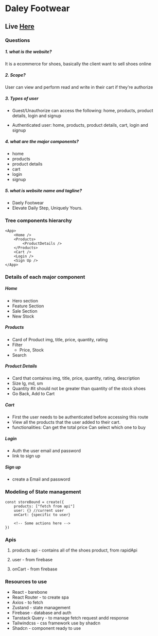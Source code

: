 # Daley Footwear

## Live <a href="https://cheerful-cactus-ec721d.netlify.app">Here</a>

### Questions

##### 1. what is the website?

It is a ecommerce for shoes, basically the client want to sell shoes online

##### 2. Scope?

User can view and perform read and write in their cart if they're authorize

##### 3. Types of user

- Guest/Unauthorize can access the following:
  home, products, product details, login and signup

- Authenticated user:
  home, products, product details, cart, login and signup

##### 4. what are the major components?

- home
- products
- product details
- cart
- login
- signup

##### 5. what is website name and tagline?

- Daely Footwear
- Elevate Daily Step, Uniquely Yours.

### Tree components hierarchy

```React
<App>
    <Home />
    <Products>
        <ProductDetails />
    </Products>
    <Cart />
    <Login />
    <Sign Up />
</App>
```

### Details of each major component

##### Home

- Hero section
- Feature Section
- Sale Section
- New Stock

##### Products

- Card of Product
  img, title, price, quantity, rating
- Filter
  - Price, Stock
- Search

##### Product Details

- Card that containss
  img, title, price, quantity, rating, description
- Size
  lg, md, sm
- Quantity #it should not be greater than quantity of the stock shoes
- Go Back, Add to Cart

##### Cart

- First the user needs to be authenticated before accessing this route
- View all the products that the user added to their cart.
- functionalities:
  Can get the total price
  Can select which one to buy

##### Login

- Auth the user email and password
- link to sign up

##### Sign up

- create a Email and password

### Modeling of State management

```React
const storeBound = create({
    products: ["fetch from api"]
    user: {} //current user
    onCart: {specific to user}

    <!-- Some actions here -->
})
```

### Apis

1. products api - contains all of the shoes product, from rapidApi

2. user - from firebase

3. onCart - from firebase

### Resources to use

- React - barebone
- React Router - to create spa
- Axios - to fetch
- Zustand - state management
- Firebase - database and auth
- Tanstack Query - to manage fetch request andd response
- Tailwindcss - css framework use by shadcn
- Shadcn - component ready to use

